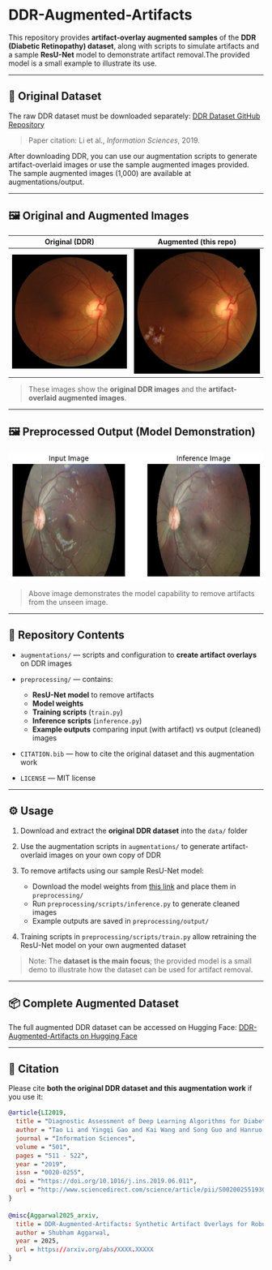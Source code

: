 # DDR-Augmented-Artifacts

This repository provides **artifact-overlay augmented samples** of the **DDR (Diabetic Retinopathy) dataset**, along with scripts to simulate artifacts and a sample **ResU-Net** model to demonstrate artifact removal.The provided model is a small example to illustrate its use.

---

## 🔗 Original Dataset

The raw DDR dataset must be downloaded separately:
[DDR Dataset GitHub Repository](https://github.com/nkicsl/DDR-dataset)

> Paper citation: Li et al., *Information Sciences*, 2019.

After downloading DDR, you can use our augmentation scripts to generate artifact-overlaid images or use the sample augmented images provided. The sample augmented images (1,000) are available at augmentations/output.

---

## 🖼️ Original and Augmented Images

| Original (DDR)                | Augmented (this repo)              |
| ----------------------------- | ---------------------------------- |
| ![Clean](images/original.jpg) | ![Augmented](images/augmented.png) |

> These images show the **original DDR images** and the **artifact-overlaid augmented images**.

---

## 🖼️ Preprocessed Output (Model Demonstration)
<img src="preprocessing/output_examples/compare3.jpg" alt="Comparison" width="1000"/>

> Above image demonstrates the model capability to remove artifacts from the unseen image.

---

## 📂 Repository Contents

* `augmentations/` — scripts and configuration to **create artifact overlays** on DDR images
* `preprocessing/` — contains:

  * **ResU-Net model** to remove artifacts
  * **Model weights** 
  * **Training scripts** (`train.py`)
  * **Inference scripts** (`inference.py`)
  * **Example outputs** comparing input (with artifact) vs output (cleaned) images
* `CITATION.bib` — how to cite the original dataset and this augmentation work
* `LICENSE` — MIT license

---

## ⚙️ Usage

1. Download and extract the **original DDR dataset** into the `data/` folder
2. Use the augmentation scripts in `augmentations/` to generate artifact-overlaid images on your own copy of DDR
3. To remove artifacts using our sample ResU-Net model:

   * Download the model weights from [this link](https://drive.google.com/file/d/1ukObjOJXl4bBVmqzkjx3j7LEufeVS8mS/view?usp=sharing) and place them in `preprocessing/`
   * Run `preprocessing/scripts/inference.py` to generate cleaned images
   * Example outputs are saved in `preprocessing/output/`
4. Training scripts in `preprocessing/scripts/train.py` allow retraining the ResU-Net model on your own augmented dataset

> Note: The **dataset is the main focus**; the provided model is a small demo to illustrate how the dataset can be used for artifact removal.

---

## 📦 Complete Augmented Dataset

The full augmented DDR dataset can be accessed on Hugging Face:
[DDR-Augmented-Artifacts on Hugging Face](https://huggingface.co/datasets/shubham212/DR_Artifacts)

---

## 📑 Citation

Please cite **both the original DDR dataset and this augmentation work** if you use it:

```bibtex
@article{LI2019,
  title = "Diagnostic Assessment of Deep Learning Algorithms for Diabetic Retinopathy Screening",
  author = "Tao Li and Yingqi Gao and Kai Wang and Song Guo and Hanruo Liu and Hong Kang",
  journal = "Information Sciences",
  volume = "501",
  pages = "511 - 522",
  year = "2019",
  issn = "0020-0255",
  doi = "https://doi.org/10.1016/j.ins.2019.06.011",
  url = "http://www.sciencedirect.com/science/article/pii/S0020025519305377",
}

@misc{Aggarwal2025_arxiv,
  title = DDR-Augmented-Artifacts: Synthetic Artifact Overlays for Robust Diabetic Retinopathy Models,
  author = Shubham Aggarwal,
  year = 2025,
  url = https://arxiv.org/abs/XXXX.XXXXX
}
```
